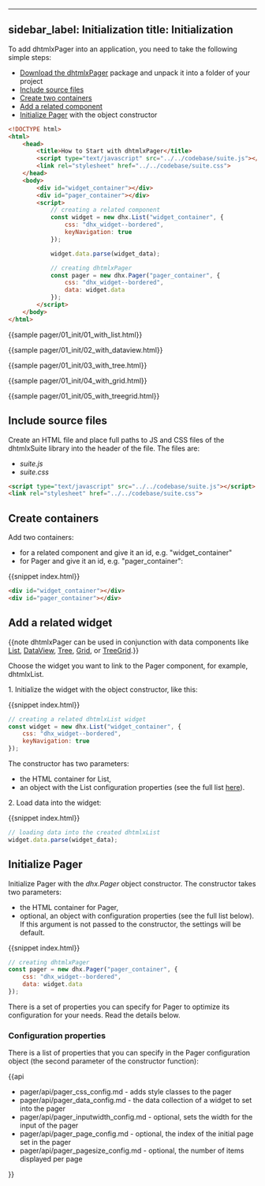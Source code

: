
---
sidebar_label: Initialization
title: Initialization
---          

To add dhtmlxPager into an application, you need to take the following simple steps:

- [Download the dhtmlxPager](https://dhtmlx.com/docs/products/dhtmlxSuite/download.shtml) package and unpack it into a folder of your project
- [Include source files](#includesourcefiles)
- [Create two containers](#createcontainers)
- [Add a related component](#addarelatedwidget)
- [Initialize Pager](#initializepager) with the object constructor

~~~html
<!DOCTYPE html>
<html>
    <head>
        <title>How to Start with dhtmlxPager</title>         
        <script type="text/javascript" src="../../codebase/suite.js"></script>
        <link rel="stylesheet" href="../../codebase/suite.css">
    </head>
    <body>
        <div id="widget_container"></div>
        <div id="pager_container"></div>
        <script>
            // creating a related component
            const widget = new dhx.List("widget_container", {
				css: "dhx_widget--bordered",
				keyNavigation: true
			});

			widget.data.parse(widget_data);

            // creating dhtmlxPager
			const pager = new dhx.Pager("pager_container", {
				css: "dhx_widget--bordered",
				data: widget.data
			});
        </script>
    </body>
</html>
~~~

{{sample    pager/01_init/01_with_list.html}}

{{sample    pager/01_init/02_with_dataview.html}}

{{sample    pager/01_init/03_with_tree.html}}

{{sample    pager/01_init/04_with_grid.html}}

{{sample    pager/01_init/05_with_treegrid.html}}

Include source files
--------------------

Create an HTML file and place full paths to JS and CSS files of the dhtmlxSuite library into the header of the file. The files are:

- *suite.js*
- *suite.css*

~~~html
<script type="text/javascript" src="../../codebase/suite.js"></script>
<link rel="stylesheet" href="../../codebase/suite.css">
~~~

Create containers
-------------------

Add two containers:

- for a related component and give it an id, e.g. "widget_container"
- for Pager and give it an id, e.g. "pager_container":

{{snippet	index.html}}
~~~html
<div id="widget_container"></div>
<div id="pager_container"></div>
~~~

Add a related widget
---------------------------------

{{note dhtmlxPager can be used in conjunction with data components like [List](list/index.md), [DataView](dataview/index.md), [Tree](tree/index.md), [Grid](grid/index.md), or [TreeGrid](treegrid/index.md).}}

Choose the widget you want to link to the Pager component, for example, dhtmlxList. 

1\. Initialize the widget with the object constructor, like this: 

{{snippet	index.html}}
~~~js
// creating a related dhtmlxList widget
const widget = new dhx.List("widget_container", {
    css: "dhx_widget--bordered",
    keyNavigation: true
});
~~~

The constructor has two parameters:

- the HTML container for List,
- an object with the List configuration properties (see the full list [here](list/api/refs/list_properties.md)). 

2\. Load data into the widget:

{{snippet	index.html}}
~~~js
// loading data into the created dhtmlxList 
widget.data.parse(widget_data);
~~~

 

Initialize Pager
---------------------

Initialize Pager with the *dhx.Pager* object constructor. The constructor takes two parameters:

- the HTML container for Pager, 
- optional, an object with configuration properties (see the full list below). If this argument is not passed to the constructor, the settings will be default.

{{snippet	index.html}}
~~~js
// creating dhtmlxPager
const pager = new dhx.Pager("pager_container", {
	css: "dhx_widget--bordered",
	data: widget.data
});
~~~

There is a set of properties you can specify for Pager to optimize its configuration for your needs. Read the details below.

### Configuration properties

There is a list of properties that you can specify in the Pager configuration object (the second parameter of the constructor function):

{{api

- pager/api/pager_css_config.md - adds style classes to the pager
- pager/api/pager_data_config.md - the data collection of a widget to set into the pager
- pager/api/pager_inputwidth_config.md - optional, sets the width for the input of the pager
- pager/api/pager_page_config.md - optional, the index of the initial page set in the pager
- pager/api/pager_pagesize_config.md - optional, the number of items displayed per page

}}
